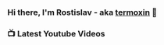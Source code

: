 ### Hi there, I'm Rostislav - aka [termoxin](https://t.me/termoxin) 👋

### 📺 Latest Youtube Videos

<!-- YOUTUBE:START -->
<!-- YOUTUBE:END -->
